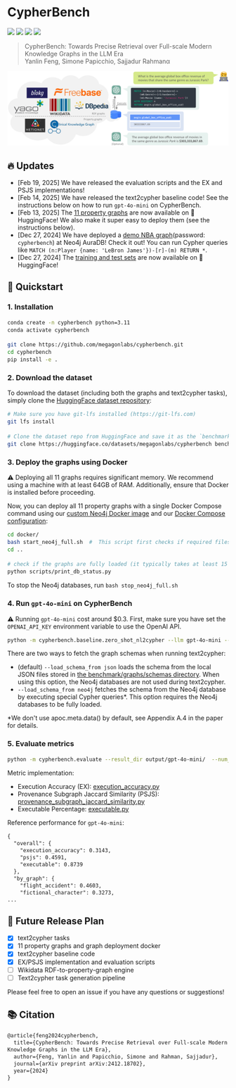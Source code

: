 # CypherBench

[![](https://img.shields.io/badge/license-apache2.0-green.svg)](LICENSE) 
[![](https://img.shields.io/badge/🤗-HuggingFace-red.svg)](https://huggingface.co/datasets/megagonlabs/cypherbench)
[![](https://img.shields.io/badge/paper-arxiv-yellow.svg)](https://arxiv.org/pdf/2412.18702)
[![](https://img.shields.io/badge/demo_graph-Neo4j-blue.svg)](https://browser.neo4j.io/?dbms=neo4j%2Bs%3A%2F%2Fneo4j@36535562.databases.neo4j.io&db=neo4j)

> CypherBench: Towards Precise Retrieval over Full-scale Modern Knowledge Graphs in the LLM Era <br/>
> Yanlin Feng, Simone Papicchio, Sajjadur Rahmanα

![CypherBench](assets/text2cypher.png)

## 🔥 Updates

- [Feb 19, 2025] We have released the evaluation scripts and the EX and PSJS implementations!
- [Feb 14, 2025] We have released the text2cypher baseline code! See the instructions below on how to run `gpt-4o-mini` on CypherBench.
- [Feb 13, 2025] The [11 property graphs](https://huggingface.co/datasets/megagonlabs/cypherbench/tree/main/graphs) are now available on 🤗HuggingFace! We also make it super easy to deploy them (see the instructions below).
- [Dec 27, 2024] We have deployed a [demo NBA graph](https://browser.neo4j.io/?dbms=neo4j%2Bs%3A%2F%2Fneo4j@36535562.databases.neo4j.io&db=neo4j)(password: `cypherbench`) at Neo4j AuraDB! Check it out! You can run Cypher queries like `MATCH (n:Player {name: 'LeBron James'})-[r]-(m) RETURN *`.
- [Dec 27, 2024] The [training and test sets](https://huggingface.co/datasets/megagonlabs/cypherbench) are now available on 🤗HuggingFace! 


## 🚀 Quickstart

### 1. Installation


```bash
conda create -n cypherbench python=3.11
conda activate cypherbench

git clone https://github.com/megagonlabs/cypherbench.git
cd cypherbench
pip install -e .
```

### 2. Download the dataset

To download the dataset (including both the graphs and text2cypher tasks), simply clone the [HuggingFace dataset repository](https://huggingface.co/datasets/megagonlabs/cypherbench):

```bash
# Make sure you have git-lfs installed (https://git-lfs.com)
git lfs install

# Clone the dataset repo from HuggingFace and save it as the `benchmark` directory
git clone https://huggingface.co/datasets/megagonlabs/cypherbench benchmark
```

### 3. Deploy the graphs using Docker

⚠️ Deploying all 11 graphs requires significant memory. We recommend using a machine with at least 64GB of RAM. Additionally, ensure that Docker is installed before proceeding.

Now, you can deploy all 11 property graphs with a single Docker Compose command using our [custom Neo4j Docker image](https://hub.docker.com/repository/docker/megagonlabs/neo4j-with-loader/general) and our [Docker Compose configuration](docker/docker-compose-full.yml):

```bash
cd docker/
bash start_neo4j_full.sh  #  This script first checks if required files exist, then runs the docker-compose command
cd .. 

# check if the graphs are fully loaded (it typically takes at least 15 minutes).
python scripts/print_db_status.py
```

To stop the Neo4j databases, run `bash stop_neo4j_full.sh`

### 4. Run `gpt-4o-mini` on CypherBench

⚠️ Running `gpt-4o-mini` cost around $0.3. First, make sure you have set the `OPENAI_API_KEY` environment variable to use the OpenAI API.

```bash
python -m cypherbench.baseline.zero_shot_nl2cypher --llm gpt-4o-mini --result_dir output/gpt-4o-mini/
```

There are two ways to fetch the graph schemas when running text2cypher:
- (default) `--load_schema_from json` loads the schema from the local JSON files stored in [the benchmark/graphs/schemas directory](benchmark/graphs/schemas). When using this option, the Neo4j databases are not used during text2cypher.
- `--load_schema_from neo4j` fetches the schema from the Neo4j database by executing special Cypher queries*. This option requires the Neo4j databases to be fully loaded.

*We don't use apoc.meta.data() by default, see Appendix A.4 in the paper for details.

### 5. Evaluate metrics

```bash
python -m cypherbench.evaluate --result_dir output/gpt-4o-mini/  --num_threads 8  # Adjust the number of threads as needed
```

Metric implementation:
- Execution Accuracy (EX): [execution_accuracy.py](cypherbench/metrics/execution_accuracy.py)
- Provenance Subgraph Jaccard Similarity (PSJS): [provenance_subgraph_jaccard_similarity.py](cypherbench/metrics/provenance_subgraph_jaccard_similarity.py)
- Executable Percentage: [executable.py](cypherbench/metrics/executable.py)


Reference performance for `gpt-4o-mini`:

```
{
  "overall": {
    "execution_accuracy": 0.3143,
    "psjs": 0.4591,
    "executable": 0.8739
  },
  "by_graph": {
    "flight_accident": 0.4603,
    "fictional_character": 0.3273,
...
```

## 📅 Future Release Plan

- [x] text2cypher tasks
- [x] 11 property graphs and graph deployment docker
- [x] text2cypher baseline code
- [x] EX/PSJS implementation and evaluation scripts
- [ ] Wikidata RDF-to-property-graph engine
- [ ] Text2cypher task generation pipeline

Please feel free to open an issue if you have any questions or suggestions!

## 📚 Citation

```
@article{feng2024cypherbench,
  title={CypherBench: Towards Precise Retrieval over Full-scale Modern Knowledge Graphs in the LLM Era},
  author={Feng, Yanlin and Papicchio, Simone and Rahman, Sajjadur},
  journal={arXiv preprint arXiv:2412.18702},
  year={2024}
}
```